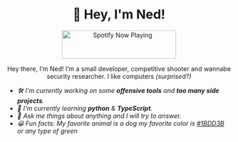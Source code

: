 <h1 align="center">👋 Hey, I'm Ned!</h1>

<div align="center">
  <a href="https://status.krypton.ninja/spotify?open">
    <img src="https://status.krypton.ninja/spotify" width="256" height="64" alt="Spotify Now Playing">
  </a>
</div>

<p align="center">Hey there, I’m Ned! I’m a small developer, competitive shooter and wannabe security researcher. I like computers <i>(surprised?)

- 🛠️ I'm currently working on some **offensive tools** and **too many side projects**.
- 🌱 I'm currently learning **python** & **TypeScript**.
- 💭 Ask me things about anything and I will try to answer.
- 😀 Fun facts: My favorite animal is a dog  my favorite color is [#1BDD3B](https://www.color-hex.com/color/1bdd3b) or any type of green






